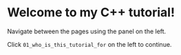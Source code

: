 # Welcome to my C++ tutorial!

Navigate between the pages using the panel on the left.

Click `01_who_is_this_tutorial_for` on the left to continue.
